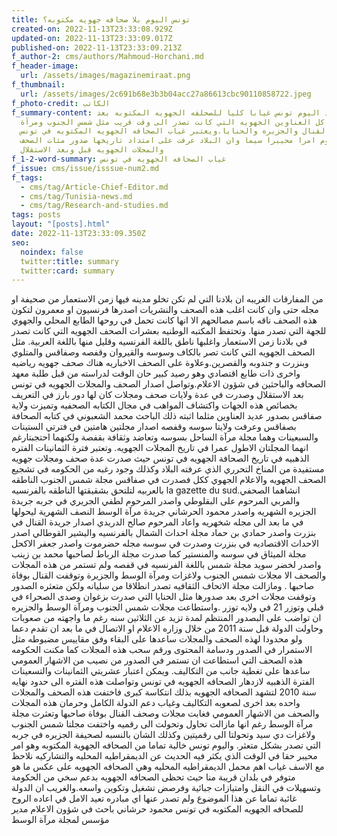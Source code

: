 ```yaml
---
title: تونس اليوم بلا صحافه جهويه مكتوبه؟
created-on: 2022-11-13T23:33:08.929Z
updated-on: 2022-11-13T23:33:09.017Z
published-on: 2022-11-13T23:33:09.213Z
f_author-2: cms/authors/Mahmoud-Horchani.md
f_header-image:
  url: /assets/images/magazinemiraat.png
f_thumbnail:
  url: /assets/images/2c691b68e3b3b04acc27a86613cbc90110858722.jpeg
f_photo-credit: الكاتب
f_summary-content: تشهد اليوم تونس غيابا كليا للصحلفه الجهويه المكتوبه بعد
  اختفاء كل العناوين الجهويه التي كانت تصدر الى وقت قريب مثل شمس الجنوب ومرآة
  الوسط والقنال والجزيره والحنايا.ويعتبر غياب الصحافه الجهويه المكتوبه في تونس
  اليوم امرا محييرا سيما وان البلاد عرفت على امتداد تاريخها صدور مئات الصحف
  والمجلات الجهويه قبل وبعد الاستقلال
f_1-2-word-summary: غياب الصحافه الجهويه في تونس
f_issue: cms/issue/isssue-num2.md
f_tags:
  - cms/tag/Article-Chief-Editor.md
  - cms/tag/Tunisia-news.md
  - cms/tag/Research-and-studies.md
tags: posts
layout: "[posts].html"
date: 2022-11-13T23:33:09.350Z
seo:
  noindex: false
  twitter:title: summary
  twitter:card: summary
---
```

من المفارقات الغريبه ان بلادنا التي لم تكن تخلو مدينه فيها زمن الاستعمار من صحيفة او مجله حتى وان كانت اغلب هذه الصحف والنشريات اصدرها فرنسيون او معمرون لتكون  هذه الصحف ناقه باسم مصالحهم الا انها كانت تحمل في روحها  الطابع المحلي والجهوي للجهة التي تصدر منها. وتحتفظ المكتبه الوطنيه بعشرات الصحف الجهويه التي كانت تصدر في بلادنا زمن الاستعمار واغلبها ناطق باللغة الفرنسيه وقليل منها باللغة العربية. مثل الصحف الجهويه التي كانت تصر بالكاف وسوسه والقيروان وقفصه وصفاقس والمتلوي وبنزرت و جندوبه والقصرين.وعلاوة على الصحف الاخباريه هناك صحف جهويه رياضيه واخرى ذات طابع اقتصادي وهو رصيد كبير حان الوقت لدراسته من قبل طلبة معهد الصحافه والباحثين في شؤون الاعلام.وتواصل اصدار الصحف والمجلات الجهويه في تونس بعد الاستقلال وصدرت في عدة ولايات صحف ومجلات كان لها دور بارز في التعريف بخصائص هذه الجهات واكتشاف المواهب في مجال الكتابه الصحفيه وتميزت ولاية صفاقس بصدور عديد العناوين  مثلما اثبته ذلك الباحث محمد الشعبوني في كتابه الصحافة بصفاقس  وعرفت ولايتا سوسه وقفصه اصدار مجلتين هامتين في فترتي الستينات والسبعينات وهما مجلة مرآة الساحل بسوسه  وتعاضد وثقافة بقفصة ولكنهما احتجبتارغم انهما المجلتان الاطول  عمرا في تاريخ المجلات الجهويه. وتعتبر فترة الثمانينات الفتره الذهبيه في تاريخ الصحافة الجهويه في تونس حيث صدرت عدة صحف ومجلات جهويه مستفيدة من المناخ التحرري الذي عرفته البلاد وكذلك وجود رغبه من الحكومه في تشجيع الصحف الجهويه والاعلام الجهوي ككل فصدرت  في صفاقس مجلة شمس الجنوب الناطقه بالعربيه لتلتحق بشقيقتها الناطقه بالفرنسيه  la gazette du sud.انشاهما الصحفي والمربي المرحوم على البقلوطي واصدر المرحوم لطفي الجريري في جربه جريدة الجزيره الشهريه واصدر محمود الحرشاني جريدة مرآة الوسط النصف الشهرية ليحولها في ما بعد الى مجله شخهريه واعاد المرحوم صالح الدريدي اصدار جريدة القنال في بنزرت واصدر حمادي بن حماد مجلة احداث الشمال بالفرنسيه واليشير القوطالي اصدر الاحداث الاقتصاديه في بنزرت وصدرت في سوسه مجله حضرموت واصدر جعفر الاكحل مجلة الميثاق في سوسه والمنستير كما صدرت مجلة الرباط لصاحبها محمد بن زينب واصدر لخضر سويد مجلة شمس باللغة الفرنسيه في قفصه ولم تستمر من هذه المجلات والصحف الا مجلات شمس الجنوب ولاغزات ومرآة الوسط والجزيرة وتوقفت القنال بوفاة صاحبها . ومازالت مجلة الاتحاف الثقافيه تصدر انطلاقا من سليانه ولكن متعثره الصدور وتوقفت مجلات اخرى بعد صدورها مثل الحنايا التي صدرت بزغوان  وصدى الصحراء في قبلي وتوزر 21 في ولايه توزر .واستطاعت مجلات شمس الجنوب ومرآة الوسط والجزيره ان تواضب على البصدور المنتظم لمدة تزيد عن الثلاثين سنه رغم ما واجهته من صعوبات وحاولت الدولة قبل سنة 2011 من خلال وزاره الاعلام او الاتصال في ما بعد ان تقدم دعما ولو محدودا لهذه الصحف والمجلات ساعدها على البقاء وفق مقاييس مضبوطه مثل الاستمرار في الصدور ودسامة المحتوى ورقم سحب هذه المجلات كما مكنت الحكومه هذه الصحف التي استطاعت ان تستمر في الصدور من نصيب من الاشهار العمومي ساعدها على تغطية  جانب من التكاليف. ويمكن  اعتبار عشريتي الثمانينات والتسعينات الفترة الذهبيه لازدهار الصحافه الجهويه في تونس وتواصلت هذه الفتره الى حدود نهايه سنة 2010 لتشهد الصحافه الجهويه بذلك انتكاسة كبرى فاختفت هذه الصحف والمجلات واحده بعد اخرى  لصعوبه التكاليف وغياب دعم الدولة الكامل وحرمان هذه المجلات والصحف من الاشهار العمومي فغابت مجلات وصحف القنال بوفاة صاحبها وتعثرت مجلة مرآة الوسط رغم انها مازالت تحاول وتحولت الى رقميه واختفت مجلتا شمس الجنوب ولاغزات دي سيد وتحولتا الى رقميتين وكذلك الشان بالنسبه لصحيفة الجزيره في جربه التي تصدر بشكل متعثر. واليوم تونس خالية تماما من الصحافه الجهوية المكتوبه وهو امر محيبر حقا في الوقت الذي يكثر فيه  الحديث عن الديمقراطيه المحليه والتشاركيه نلاحظ مع الاسف غياب اهم محمل الديمقراطيه المحليه وهي الصحافه الجهويه على عكس ما هو متوفر في بلدان قريبة منا حيث تحظى الصحافه الجهويه بدعم سخي من الحكومة وتسهيلات في النقل وامتيازات جبائية  وفرصض تشغيل وتكوين واسعه.والغريب ان الدولة غائبة تماما عن هذا الموضوع ولم تصدر عنها اي مبادره تعيد الامل في اعاده الروح للصحافه الجهويه المكتوبه في تونس محمود حرشاني باحث في شؤون الاعلام مدير مؤسس لمجلة مرآة الوسط